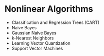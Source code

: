 # Nonlinear Algorithms

* Classification and Regression Trees (CART)
* Naive Bayes
* Gaussian Naive Bayes
* k-Nearest Neighbors
* Learning Vector Quantization
* Support Vector Machines

